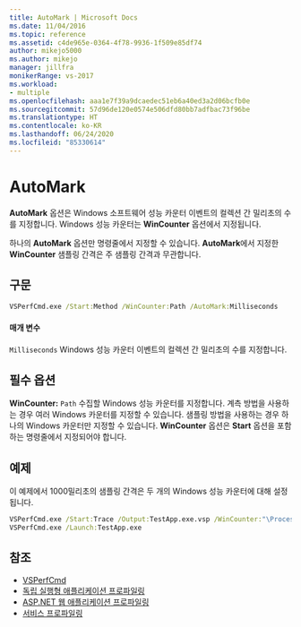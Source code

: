```yaml
---
title: AutoMark | Microsoft Docs
ms.date: 11/04/2016
ms.topic: reference
ms.assetid: c4de965e-0364-4f78-9936-1f509e85df74
author: mikejo5000
ms.author: mikejo
manager: jillfra
monikerRange: vs-2017
ms.workload:
- multiple
ms.openlocfilehash: aaa1e7f39a9dcaedec51eb6a40ed3a2d06bcfb0e
ms.sourcegitcommit: 57d96de120e0574e506dfd80bb7adfbac73f96be
ms.translationtype: HT
ms.contentlocale: ko-KR
ms.lasthandoff: 06/24/2020
ms.locfileid: "85330614"
---
```

# <a name="automark"></a>AutoMark
**AutoMark** 옵션은 Windows 소프트웨어 성능 카운터 이벤트의 컬렉션 간 밀리초의 수를 지정합니다. Windows 성능 카운터는 **WinCounter** 옵션에서 지정됩니다.

 하나의 **AutoMark** 옵션만 명령줄에서 지정할 수 있습니다. **AutoMark**에서 지정한 **WinCounter** 샘플링 간격은 주 샘플링 간격과 무관합니다.

## <a name="syntax"></a>구문

```cmd
VSPerfCmd.exe /Start:Method /WinCounter:Path /AutoMark:Milliseconds
```

#### <a name="parameters"></a>매개 변수
 `Milliseconds` Windows 성능 카운터 이벤트의 컬렉션 간 밀리초의 수를 지정합니다.

## <a name="required-options"></a>필수 옵션
 **WinCounter:** `Path` 수집할 Windows 성능 카운터를 지정합니다. 계측 방법을 사용하는 경우 여러 Windows 카운터를 지정할 수 있습니다. 샘플링 방법을 사용하는 경우 하나의 Windows 카운터만 지정할 수 있습니다. **WinCounter** 옵션은 **Start** 옵션을 포함하는 명령줄에서 지정되어야 합니다.

## <a name="example"></a>예제
 이 예제에서 1000밀리초의 샘플링 간격은 두 개의 Windows 성능 카운터에 대해 설정됩니다.

```cmd
VSPerfCmd.exe /Start:Trace /Output:TestApp.exe.vsp /WinCounter:"\Process(*)\% Processor Time" /WinCounter:"\ASP.NET\Pages/sec" /AutoMark:1000
VSPerfCmd.exe /Launch:TestApp.exe
```

## <a name="see-also"></a>참조
- [VSPerfCmd](../profiling/vsperfcmd.md)
- [독립 실행형 애플리케이션 프로파일링](../profiling/command-line-profiling-of-stand-alone-applications.md)
- [ASP.NET 웹 애플리케이션 프로파일링](../profiling/command-line-profiling-of-aspnet-web-applications.md)
- [서비스 프로파일링](../profiling/command-line-profiling-of-services.md)
